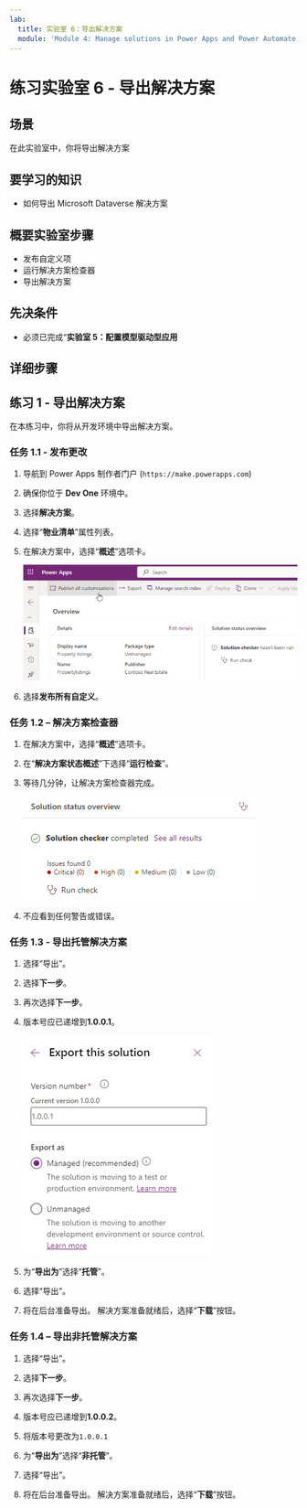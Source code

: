 ```yaml
---
lab:
  title: 实验室 6：导出解决方案
  module: 'Module 4: Manage solutions in Power Apps and Power Automate'
---
```


# 练习实验室 6 - 导出解决方案

## 场景

在此实验室中，你将导出解决方案

## 要学习的知识

- 如何导出 Microsoft Dataverse 解决方案

## 概要实验室步骤

- 发布自定义项
- 运行解决方案检查器
- 导出解决方案
  
## 先决条件

- 必须已完成“**实验室 5：配置模型驱动型应用**

## 详细步骤

## 练习 1 - 导出解决方案

在本练习中，你将从开发环境中导出解决方案。

### 任务 1.1 - 发布更改

1. 导航到 Power Apps 制作者门户 (`https://make.powerapps.com`)

1. 确保你位于 **Dev One** 环境中。

1. 选择**解决方案**。

1. 选择“**物业清单**”属性列表。

1. 在解决方案中，选择“**概述**”选项卡。

    ![解决方案概述页面。](../media/solution-overview.png)

1. 选择**发布所有自定义**。


### 任务 1.2 – 解决方案检查器

1. 在解决方案中，选择“**概述**”选项卡。

1. 在“**解决方案状态概述**”下选择“**运行检查**”。

1. 等待几分钟，让解决方案检查器完成。

    ![解决方案检查器结果页。](../media/solution-checker.png)

1. 不应看到任何警告或错误。


### 任务 1.3 - 导出托管解决方案

1. 选择“导出”。

1. 选择**下一步**。

1. 再次选择**下一步**。

1. 版本号应已递增到**1.0.0.1**。

    ![导出解决方案窗格。](../media/export-solution.png)

1. 为“**导出为**”选择“**托管**”。

1. 选择“导出”。

1. 将在后台准备导出。 解决方案准备就绪后，选择“**下载**”按钮。


### 任务 1.4 – 导出非托管解决方案

1. 选择“导出”。

1. 选择**下一步**。

1. 再次选择**下一步**。

1. 版本号应已递增到**1.0.0.2**。

1. 将版本号更改为`1.0.0.1`

1. 为“**导出为**”选择“**非托管**”。

1. 选择“导出”。

1. 将在后台准备导出。 解决方案准备就绪后，选择“**下载**”按钮。

